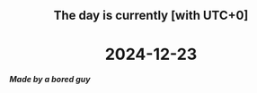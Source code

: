 <h2 align=center>The day is currently [with UTC+0]</h2>
<h1 align=center><!--TIME BEGIN-->2024-12-23<!--TIME END--></h1>
<h5>Made by a bored guy</h5>
